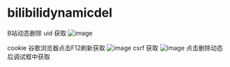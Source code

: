 # bilibilidynamicdel
B站动态删除
uid 获取
![image](https://user-images.githubusercontent.com/77949283/211438106-422d2684-1a6f-435c-8791-e9733bc08c59.png)

cookie
谷歌浏览器点击F12刷新获取
![image](https://user-images.githubusercontent.com/77949283/211438445-76eb931e-e184-443a-8529-e1649e26edde.png)
csrf 获取
![image](https://user-images.githubusercontent.com/77949283/211438590-48e04367-e910-4518-b5b0-26e6297ce935.png)
点击删除动态后调试框中获取


